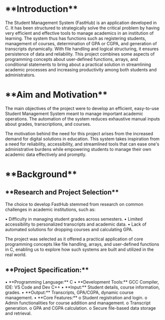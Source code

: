 <h1>**Introduction**</h1>
The Student Management System (FastHub) is an application developed in C. It has been
structured to strategically solve the critical problem by having very efficient and effective
tools to manage academics in an institution of learning. The system thus has functions
such as registering students, management of courses, determination of GPA or CGPA, and
generation of transcripts dynamically. With file handling and logical structuring, it ensures
persistence of data and reliability. This project combines some aspects of programming
concepts about user-defined functions, arrays, and conditional statements
to bring about a practical solution in streamlining academic processes
and increasing productivity among both students and administrators.

<h1>**Aim and Motivation**</h1>
The main objectives of the project were to develop an efficient, easy-to-use Student
Management System meant to manage important academic operations. The automation of
the system reduces exhaustive manual inputs about grades, transcriptions, and courses.

The motivation behind the need for this project arises from the increased demand for
digital solutions in education. This system takes inspiration from a need for reliability,
accessibility, and streamlined tools that can ease one's administrative burdens while
empowering students to manage their own academic data effectively and promptly.

<h1>**Background**</h1>
<h2>**Research and Project Selection**</h2>

The choice to develop FastHub stemmed from research on common challenges in
academic institutions, such as:

  • Difficulty in managing student grades across semesters.
  • Limited accessibility to personalized transcripts and academic data.
  • Lack of automated solutions for dropping courses and calculating GPA.

The project was selected as it offered a practical application of core programming
concepts like file handling, arrays, and user-defined functions in C, enabling us to explore
how such systems are built and utilized in the real world.

<h2>**Project Specification:**</h2>
• **Programming Language:** C
• **Development Tools:** GCC Compiler, IDE: VS Code and Dev C++
• **Input:** Student details, course information, grades.
• **Output:** Transcripts, GPA/CGPA, dynamic course management.
• **Core Features:**
  o Student registration and login.
  o Admin functionalities for course addition and management.
  o Transcript generation.
  o GPA and CGPA calculation.
  o Secure file-based data storage and retrieval.
